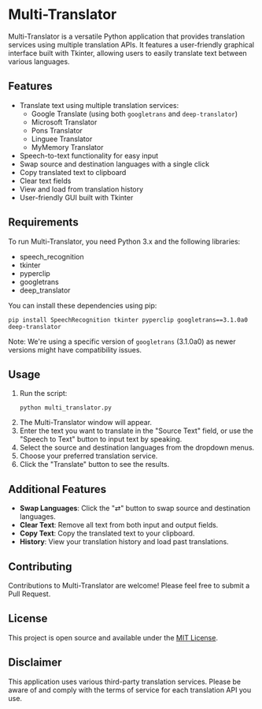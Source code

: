 # Multi-Translator

Multi-Translator is a versatile Python application that provides translation services using multiple translation APIs. It features a user-friendly graphical interface built with Tkinter, allowing users to easily translate text between various languages.

## Features

- Translate text using multiple translation services:
  - Google Translate (using both `googletrans` and `deep-translator`)
  - Microsoft Translator
  - Pons Translator
  - Linguee Translator
  - MyMemory Translator
- Speech-to-text functionality for easy input
- Swap source and destination languages with a single click
- Copy translated text to clipboard
- Clear text fields
- View and load from translation history
- User-friendly GUI built with Tkinter

## Requirements

To run Multi-Translator, you need Python 3.x and the following libraries:

- speech_recognition
- tkinter
- pyperclip
- googletrans
- deep_translator

You can install these dependencies using pip:

```
pip install SpeechRecognition tkinter pyperclip googletrans==3.1.0a0 deep-translator
```

Note: We're using a specific version of `googletrans` (3.1.0a0) as newer versions might have compatibility issues.

## Usage

1. Run the script:
   ```
   python multi_translator.py
   ```
2. The Multi-Translator window will appear.
3. Enter the text you want to translate in the "Source Text" field, or use the "Speech to Text" button to input text by speaking.
4. Select the source and destination languages from the dropdown menus.
5. Choose your preferred translation service.
6. Click the "Translate" button to see the results.

## Additional Features

- **Swap Languages**: Click the "⇄" button to swap source and destination languages.
- **Clear Text**: Remove all text from both input and output fields.
- **Copy Text**: Copy the translated text to your clipboard.
- **History**: View your translation history and load past translations.

## Contributing

Contributions to Multi-Translator are welcome! Please feel free to submit a Pull Request.

## License

This project is open source and available under the [MIT License](LICENSE).

## Disclaimer

This application uses various third-party translation services. Please be aware of and comply with the terms of service for each translation API you use.